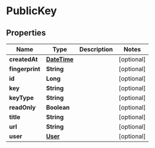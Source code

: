 
# PublicKey

## Properties
Name | Type | Description | Notes
------------ | ------------- | ------------- | -------------
**createdAt** | [**DateTime**](DateTime.md) |  |  [optional]
**fingerprint** | **String** |  |  [optional]
**id** | **Long** |  |  [optional]
**key** | **String** |  |  [optional]
**keyType** | **String** |  |  [optional]
**readOnly** | **Boolean** |  |  [optional]
**title** | **String** |  |  [optional]
**url** | **String** |  |  [optional]
**user** | [**User**](User.md) |  |  [optional]



